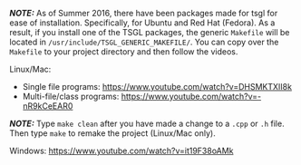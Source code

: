 ***NOTE:*** As of Summer 2016, there have been packages made for tsgl for ease of installation. Specifically, for Ubuntu and Red Hat (Fedora). As a result, if you install one of the TSGL packages, the generic ```Makefile``` will be located in ```/usr/include/TSGL_GENERIC_MAKEFILE/```. You can copy over the ```Makefile``` to your project directory and then follow the videos. 

Linux/Mac:

* Single file programs: https://www.youtube.com/watch?v=DHSMKTXII8k
* Multi-file/class programs: https://www.youtube.com/watch?v=-nR9kCeEAR0

***NOTE:*** Type ```make clean``` after you have made a change to a ```.cpp``` or ```.h``` file. Then type ```make``` to remake the project (Linux/Mac only). 

Windows: https://www.youtube.com/watch?v=it19F38oAMk

